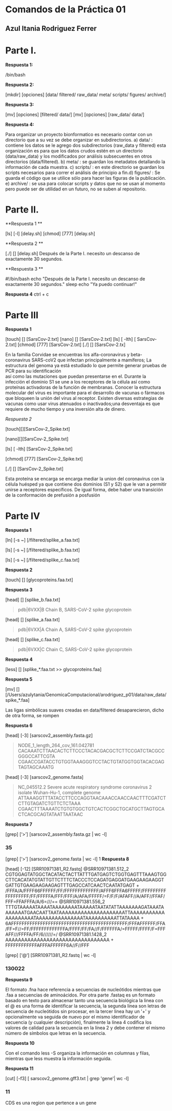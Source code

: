 # Comandos de la Práctica 01
## Azul Itania Rodriguez Ferrer

# Parte I. 

**Respuesta 1:**

/bin/bash 

**Respuesta 2:**

[mkdir] [opciones] [data/ filtered/ raw_data/ meta/ scripts/ figures/ archive/]

**Respuesta 3:**

[mv] [opciones] [filtered/ data/]
[mv] [opciones] [raw_data/ data/]

**Respuesta 4:**

Para organizar un proyecto bionformatico es necesario contar con un 
directorio  que a su vez se debe organizar en subdirectorios.
a) data/ : contiene los datos se le agrego dos subdirectorios (raw_data y 
filtered) esta organización es para que los datos crudos estén en 
un directorio (data/raw_data) y los modificados por análisis
subsecuentes en otros directorios (data/filtered). b) meta/ : se guardan los 
metadatos detallando la información de cada muestra. c) scripts/ :
en este directorio se guardan los scripts necesarios para correr el
análisis de principio a fin.d) figures/ : Se guarda el código que se utilice
sólo para hacer las figuras de la publicación.
e) archive/ : se usa para colocar scripts y datos que no se usan al 
momento pero puede ser de utilidad en un futuro, no se suben al repositorio. 

# Parte II.

**Respuesta 1 **
 
[ls] [-l] [delay.sh]
[chmod] [777] [delay.sh]

**Respuesta 2 **

[./] [] [delay.sh]
Después de la Parte I. necesito un descanso de exactamente 30 segundos.

**Respuesta 3 **

#!/bin/bash
echo "Después de la Parte I. necesito un descanso de exactamente 30 segundos."
sleep 
echo "Ya puedo continuar!"

**Respuesta 4**
ctrl + c

# Parte III
 
**Respuesta 1**

[touch] [] [SarsCov-2.txt]
[nano] [] [SarsCov-2.txt]
[ls] [ -lth] [ SarsCov-2.txt] 
[chmod] [777] [SarsCov-2.txt]
[./] [] [SarsCov-2.tx]

En la familia Corvidae se encuentras los alfa-coronavirus y beta-coronavirus 
SARS-coV2 que infectan principalmente a mamíferos; La estructura del genoma 
ya está estudiado lo que permite generar pruebas de PCR para su identificación  
así como las mutaciones que puedan presentarse en el. Durante la infección el 
dominio S1 se une a los receptores de la célula así como proteínas 
activadoras de la función de membranas. Conocer  la estructura molecular del
virus es importante para el desarrollo de vacunas o fármacos que bloqueen la 
unión del virus al receptor. Existen diversas estrategias de vacunas 
como usar virus atenuados o inactivados;una desventaja es que requiere de 
mucho tiempo y una inversión alta de dinero.

*Respuesta 2*

[touch][][SarsCov-2_Spike.txt]

[nano][][SarsCov-2_Spike.txt]

[ls] [ -lth] [SarsCov-2_Spike.txt]

[chmod] [777] [SarsCov-2_Spike.txt]

[./] [] [SarsCov-2_Spike.txt]

Esta proteína se encarga se encarga mediar la union del coronavirus con la
célula huésped ya que contiene dos dominios (S1 y S2) que le van a permitir
unirse a receptores específicos. De igual forma, debe haber una transición
de la conformación de prefusión a posfusión
 
# Parte IV 
 
**Respuesta 1**

[ln] [-s ~] [/filtered/splike_a.faa.txt]

[ls] [-s ~] [/filtered/splike_b.faa.txt]

[ls] [-s ~] [/filtered/splike_c.faa.txt]

**Respuesta 2**

[touch] [] [glycoproteins.faa.txt]

**Respuesta 3**

 [head] [] [splike_b.faa.txt]
>pdb|6VXX|B Chain B, SARS-CoV-2 spike glycoprotein

[head] [] [splike_a.faa.txt]
>pdb|6VXX|A Chain A, SARS-CoV-2 spike glycoprotein

[head] [] [splike_c.faa.txt]
>pdb|6VXX|C Chain C, SARS-CoV-2 spike glycoprotein

**Respuesta 4**

[less] []  [splike_*.faa.txt >> glycoproteins.faa]

**Respuesta 5**

[mv] [] [/Users/azulytania/GenomicaComputacional/arodriguez_p01/data/raw_data/spike_*.faa]

Las ligas simbólicas suaves creadas en data/filtered desaparecieron, dicho de otra forma, se
rompen 
 
**Respuesta 6**

[head] [-3]  [sarscov2_assembly.fasta.gz]
>NODE_1_length_264_cov_161.042781
CACAAATCTTAACACTCTTCCCTACACGACGCTCTTCCGATCTACGCCGGGCCATTCGTA
CGAACCGATACCTGTGGTAAAGGGTCCTACTGTATGGTGGTACACGAGTAGTAGCAAATG

[head] [-3] [sarscov2_genome.fasta]
>NC_045512.2 Severe acute respiratory syndrome coronavirus 2 isolate Wuhan-Hu-1, complete genome
ATTAAAGGTTTATACCTTCCCAGGTAACAAACCAACCAACTTTCGATCTCTTGTAGATCTGTTCTCTAAA
CGAACTTTAAAATCTGTGTGGCTGTCACTCGGCTGCATGCTTAGTGCACTCACGCAGTATAATTAATAAC

**Respuesta 7**

[grep]  [‘>’]  [sarscov2_assembly.fasta.gz | wc -l]
 ### 35
[grep] [‘>’] [sarscov2_genome.fasta | wc -l]
       1
**Respuesta 8**

[head] [-12]  [SRR10971381_R2.fastq]
@SRR10971381.512_2
CGTGGAGTATGGCTACATACTACTTATTTGATGAGTCTGGTGAGTTTAAAGTGGCTTCACATATGTATTGTTCTTTCTACCCTCCAGATGAGGATGAAGAAGAAGGTGATTGTGAAGAAGAAGAGTTTGAGCCATCAACTCAATATGAGT
+
/FFFA/A/FFFF66FFFFFF/FF/FFFFFFFFFFFFF/AFFF6FFFA6FFFFF/FFFFFFFFFFFFFFFFFF/FF/FFFFFA/FFF/FFF/A/AFA/FFFFF/=F/F/F/AFAFF//A/AFF//FFAF/FFF=FFAFFFA/A/6=///==
@SRR10971381.556_2
TTTGTAAAAATAAAATAAAAAAAATAAAAATAATATATTAAAAAAAGATAAATAAAAAAATGAACAATTAATAAAAAAAAAAAAAAAAAAAAATTAAAAAAAAAAAAAAAAAAAATAAAAAAAAAAAAAAATAAAAAAAAAATTATAAAA
+
6AFFFFFFFFFFFFFFFFFFFFFFFFFFFFFFFFFFFFFFFFFFFF/FFFAFFFFFF/FFA/FF=F//=FF/FFFFFFFFFFFFFA/FFFF/FF/FA//F/FFFFFFA/=FFFFF/FFFF/F=FFFAFF///FFFFA/FF/6//////=/
@SRR10971381.1428_2
AAAAAAAAAAAAAAAAAAAAAAAAAAAAAAAAA
+
FFFFFFFFFFFFAFFFAFFFFFF6A//F//FFF


[grep] [‘@‘] [SRR10971381_R2.fastq | wc -l]
### 130022

**Respuesta 9**

El formato .fna hace referencia a secuencias de nucleótidos mientras que .faa a secuencias
de aminoácidos. Por otra parte .fastaq es un formato basado en texto para almacenar tanto una
secuencia biológica la linea con el @ es una forma de identificar la secuencia, la segunda linea
son letras de secuencia de nucleótidos sin procesar, en la tercer linea hay un  '+' y
opcionalmente va seguida de nuevo por el mismo identificador de secuencia (y cualquier
descripción), finalmente la línea 4 codifica los valores de calidad para la secuencia en la línea
2 y debe contener el mismo número de símbolos que letras en la secuencia. 

**Respuesta 10**

Con el comando less -S organiza la información en columnas y filas,  mientras que 
less muestra la información seguida. 

**Respuesta 11**

[cut]  [-f3] [ sarscov2_genome.gff3.txt | grep 'gene'| wc -l]
### 11
CDS es una region que pertence a un gene 

